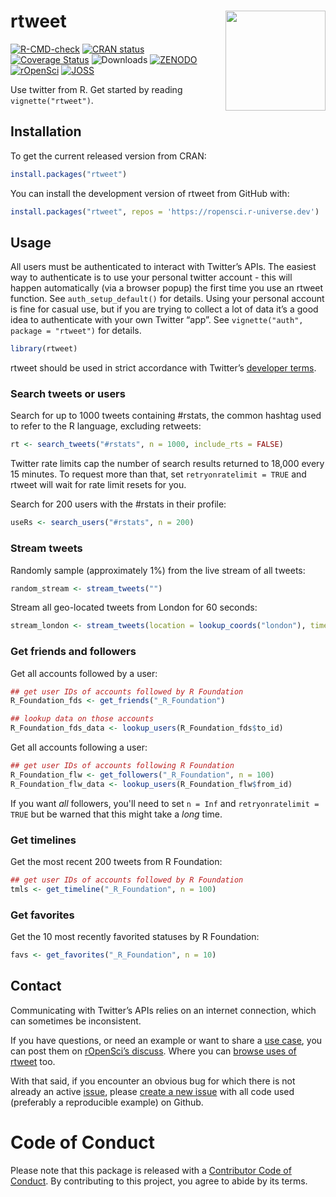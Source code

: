 
<!-- README.md is generated from README.Rmd. Please edit that file -->

# rtweet <img src="man/figures/logo.png" width="160px" align="right" />

<!-- badges: start -->

[![R-CMD-check](https://github.com/ropensci/rtweet/workflows/R-CMD-check/badge.svg)](https://github.com/ropensci/rtweet/actions)
[![CRAN
status](https://www.r-pkg.org/badges/version/rtweet)](https://cran.r-project.org/package=rtweet)
[![Coverage
Status](https://codecov.io/gh/ropensci/rtweet/branch/master/graph/badge.svg)](https://app.codecov.io/gh/ropensci/rtweet?branch=master)
![Downloads](https://cranlogs.r-pkg.org/badges/rtweet)
[![ZENODO](https://zenodo.org/badge/64161359.svg)](https://zenodo.org/badge/latestdoi/64161359)
[![rOpenSci](https://badges.ropensci.org/302_status.svg)](https://github.com/ropensci/software-review/issues/302)
[![JOSS](https://joss.theoj.org/papers/10.21105/joss.01829/status.svg)](https://doi.org/10.21105/joss.01829)
<!-- badges: end -->

Use twitter from R. Get started by reading `vignette("rtweet")`.

## Installation

To get the current released version from CRAN:

``` r
install.packages("rtweet")
```

You can install the development version of rtweet from GitHub with:

``` r
install.packages("rtweet", repos = 'https://ropensci.r-universe.dev')
```

## Usage

All users must be authenticated to interact with Twitter’s APIs. The
easiest way to authenticate is to use your personal twitter account -
this will happen automatically (via a browser popup) the first time you
use an rtweet function. See `auth_setup_default()` for details. Using
your personal account is fine for casual use, but if you are trying to
collect a lot of data it’s a good idea to authenticate with your own
Twitter “app”. See `vignette("auth", package = "rtweet")` for details.

``` r
library(rtweet)
```

rtweet should be used in strict accordance with Twitter’s [developer
terms](https://developer.twitter.com/en/developer-terms/more-on-restricted-use-cases).

### Search tweets or users

Search for up to 1000 tweets containing \#rstats, the common hashtag
used to refer to the R language, excluding retweets:

``` r
rt <- search_tweets("#rstats", n = 1000, include_rts = FALSE)
```

Twitter rate limits cap the number of search results returned to 18,000
every 15 minutes. To request more than that, set
`retryonratelimit = TRUE` and rtweet will wait for rate limit resets for
you.

Search for 200 users with the \#rstats in their profile:

``` r
useRs <- search_users("#rstats", n = 200)
```

### Stream tweets

Randomly sample (approximately 1%) from the live stream of all tweets:

``` r
random_stream <- stream_tweets("")
```

Stream all geo-located tweets from London for 60 seconds:

``` r
stream_london <- stream_tweets(location = lookup_coords("london"), timeout = 60)
```

### Get friends and followers

Get all accounts followed by a user:

``` r
## get user IDs of accounts followed by R Foundation
R_Foundation_fds <- get_friends("_R_Foundation")

## lookup data on those accounts
R_Foundation_fds_data <- lookup_users(R_Foundation_fds$to_id)
```

Get all accounts following a user:

``` r
## get user IDs of accounts following R Foundation
R_Foundation_flw <- get_followers("_R_Foundation", n = 100)
R_Foundation_flw_data <- lookup_users(R_Foundation_flw$from_id)
```

If you want *all* followers, you'll need to set `n = Inf`
and `retryonratelimit = TRUE` but be warned that this might take a
*long* time.

### Get timelines

Get the most recent 200 tweets from R Foundation:

``` r
## get user IDs of accounts followed by R Foundation
tmls <- get_timeline("_R_Foundation", n = 100)
```

### Get favorites

Get the 10 most recently favorited statuses by R Foundation:

``` r
favs <- get_favorites("_R_Foundation", n = 10)
```

## Contact

Communicating with Twitter’s APIs relies on an internet connection,
which can sometimes be inconsistent.

If you have questions, or need an example or want to share a [use
case](https://ropensci.org/usecases/), you can post them on [rOpenSci’s
discuss](https://discuss.ropensci.org/). Where you can [browse uses of
rtweet](https://discuss.ropensci.org/tags/c/usecases/10/rtweet) too.

With that said, if you encounter an obvious bug for which there is not
already an active [issue](https://github.com/ropensci/rtweet/issues),
please [create a new
issue](https://github.com/ropensci/rtweet/issues/new) with all code used
(preferably a reproducible example) on Github.

# Code of Conduct

Please note that this package is released with a [Contributor Code of
Conduct](https://ropensci.org/code-of-conduct/). By contributing to this
project, you agree to abide by its terms.

